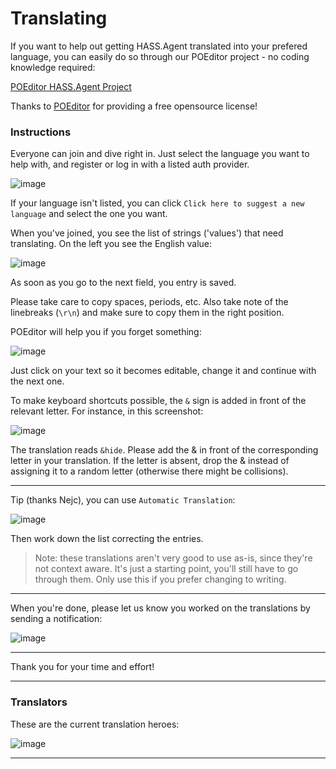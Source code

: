 # Translating

If you want to help out getting HASS.Agent translated into your prefered language, you can easily do so through our POEditor project - no coding knowledge required:

[POEditor HASS.Agent Project](https://poeditor.com/join/project/R7HIVG0wie)

Thanks to [POEditor](https://poeditor.com) for providing a free opensource license!

### Instructions

Everyone can join and dive right in. Just select the language you want to help with, and register or log in with a listed auth provider.

![image](https://user-images.githubusercontent.com/81011038/161296804-523fc90f-91a2-4a74-bdc8-c98ffe881131.png)

If your language isn't listed, you can click `Click here to suggest a new language` and select the one you want.

When you've joined, you see the list of strings ('values') that need translating. On the left you see the English value:

![image](https://user-images.githubusercontent.com/81011038/161297194-959fd627-3bb4-48b2-af9f-d8c24bad7a34.png)

As soon as you go to the next field, you entry is saved. 

Please take care to copy spaces, periods, etc. Also take note of the linebreaks (`\r\n`) and make sure to copy them in the right position. 

POEditor will help you if you forget something:

![image](https://user-images.githubusercontent.com/81011038/161297473-4e70dde9-1c96-4644-a844-a5bab082deb7.png)

Just click on your text so it becomes editable, change it and continue with the next one.

To make keyboard shortcuts possible, the `&` sign is added in front of the relevant letter. For instance, in this screenshot:

![image](https://user-images.githubusercontent.com/81011038/173122859-25cf80ff-3ea7-4a19-8a90-c6572c8735a9.png)

The translation reads `&hide`. Please add the & in front of the corresponding letter in your translation. If the letter is absent, drop the & instead of assigning it to a random letter (otherwise there might be collisions).

---

Tip (thanks Nejc), you can use `Automatic Translation`:

![image](https://user-images.githubusercontent.com/81011038/163666680-6fdd7e6d-afbb-49f9-b4fc-f6da1016336b.png)

Then work down the list correcting the entries.

> Note: these translations aren't very good to use as-is, since they're not context aware. It's just a starting point, you'll still have to go through them. Only use this if you prefer changing to writing.

---

When you're done, please let us know you worked on the translations by sending a notification:

![image](https://user-images.githubusercontent.com/81011038/161297810-25722d35-54d2-4179-8d44-8dd7b9c6fe70.png)

---

Thank you for your time and effort! 

---

### Translators

These are the current translation heroes:


![image](https://user-images.githubusercontent.com/81011038/201659454-6c306c28-6f6e-4bfe-8de1-bf3dda721da6.png)


---

